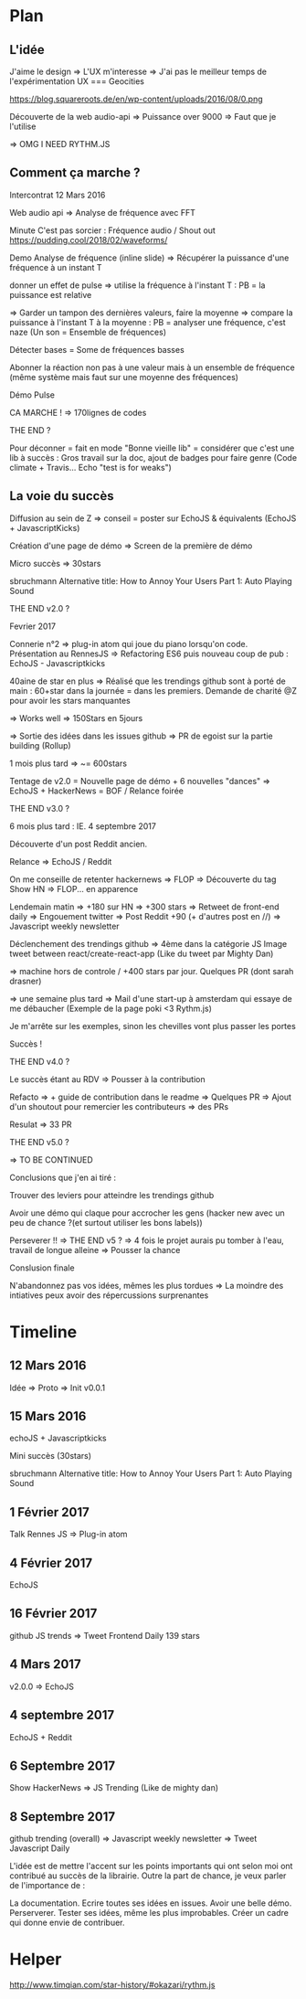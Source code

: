 Plan
====

L'idée
------

J'aime le design => L'UX m'interesse => J'ai pas le meilleur temps de l'expérimentation UX === Geocities

https://blog.squareroots.de/en/wp-content/uploads/2016/08/0.png

Découverte de la web audio-api => Puissance over 9000 => Faut que je l'utilise

=> OMG I NEED RYTHM.JS

Comment ça marche ?
--------------

Intercontrat 12 Mars 2016

Web audio api => Analyse de fréquence avec FFT

Minute C'est pas sorcier : Fréquence audio / Shout out https://pudding.cool/2018/02/waveforms/

Demo Analyse de fréquence (inline slide) => Récupérer la puissance d'une fréquence à un instant T

donner un effet de pulse => utilise la fréquence à l'instant T : PB = la puissance est relative

=> Garder un tampon des dernières valeurs, faire la moyenne => compare la puissance à l'instant T à la moyenne : PB = analyser une fréquence, c'est naze (Un son = Ensemble de fréquences)

Détecter bases = Some de fréquences basses

Abonner la réaction non pas à une valeur mais à un ensemble de fréquence (même système mais faut sur une moyenne des fréquences)

Démo Pulse

CA MARCHE ! => 170lignes de codes

THE END ?

Pour déconner = fait en mode "Bonne vieille lib" = considérer que c'est une lib à succès : Gros travail sur la doc, ajout de badges pour faire genre (Code climate + Travis... Echo "test is for weaks")

La voie du succès
-------------------

Diffusion au sein de Z => conseil = poster sur EchoJS & équivalents (EchoJS + JavascriptKicks)

Création d'une page de démo => Screen de la première de démo

Micro succès => 30stars

sbruchmann
Alternative title:
How to Annoy Your Users Part 1: Auto Playing Sound

THE END v2.0 ?

Fevrier 2017

Connerie n°2 => plug-in atom qui joue du piano lorsqu'on code. Présentation au RennesJS
=> Refactoring ES6 puis nouveau coup de pub : EchoJS - Javascriptkicks

40aine de star en plus => Réalisé que les trendings github sont à porté de main : 60+star dans la journée = dans les premiers.
Demande de charité @Z pour avoir les stars manquantes

=> Works well => 150Stars en 5jours

=> Sortie des idées dans les issues github => PR de egoist sur la partie building (Rollup)

1 mois plus tard => ~= 600stars

Tentage de v2.0 = Nouvelle page de démo + 6 nouvelles "dances"
=> EchoJS + HackerNews = BOF / Relance foirée

THE END v3.0 ?

6 mois plus tard : IE. 4 septembre 2017

Découverte d'un post Reddit ancien.

Relance => EchoJS / Reddit

On me conseille de retenter hackernews => FLOP => Découverte du tag Show HN => FLOP... en apparence

Lendemain matin => +180 sur HN => +300 stars => Retweet de front-end daily => Engouement twitter => Post Reddit +90 (+ d'autres post en //) => Javascript weekly newsletter

Déclenchement des trendings github => 4ème dans la catégorie JS Image tweet between react/create-react-app (Like du tweet par Mighty Dan)

=> machine hors de controle / +400 stars par jour. Quelques PR (dont sarah drasner)

=> une semaine plus tard => Mail d'une start-up à amsterdam qui essaye de me débaucher (Exemple de la page poki <3 Rythm.js)

Je m'arrête sur les exemples, sinon les chevilles vont plus passer les portes

Succès !

THE END v4.0 ?

Le succès étant au RDV => Pousser à la contribution

Refacto => + guide de contribution dans le readme => Quelques PR => Ajout d'un shoutout pour remercier les contributeurs => des PRs

Resulat => 33 PR

THE END v5.0 ?

=> TO BE CONTINUED

Conclusions que j'en ai tiré :

Trouver des leviers pour atteindre les trendings github

Avoir une démo qui claque pour accrocher les gens (hacker new avec un peu de chance ?(et surtout utiliser les bons labels))

Perseverer !! => THE END v5 ? => 4 fois le projet aurais pu tomber à l'eau, travail de longue alleine => Pousser la chance

Conslusion finale

N'abandonnez pas vos idées, mêmes les plus tordues => La moindre des intiatives peux avoir des répercussions surprenantes


Timeline
========

12 Mars 2016
-------

Idée => Proto => Init v0.0.1

15 Mars 2016
------

echoJS + Javascriptkicks

Mini succès (30stars)

sbruchmann
Alternative title:
How to Annoy Your Users Part 1: Auto Playing Sound

1 Février 2017
--------
Talk Rennes JS => Plug-in atom

4 Février 2017
--------
EchoJS

16 Février 2017
--------
github JS trends => Tweet Frontend Daily
139 stars


4 Mars 2017
-------
v2.0.0 => EchoJS


4 septembre 2017
-------
EchoJS + Reddit

6 Septembre 2017
-------
Show HackerNews => JS Trending (Like de mighty dan)


8 Septembre 2017
-------
github trending (overall)
=> Javascript weekly newsletter
=> Tweet Javascript Daily


L'idée est de mettre l'accent sur les points importants qui ont selon moi ont contribué au succès de la librairie. Outre la part de chance, je veux parler de l'importance de :

La documentation.
Ecrire toutes ses idées en issues.
Avoir une belle démo.
Perserverer.
Tester ses idées, même les plus improbables.
Créer un cadre qui donne envie de contribuer.

Helper
=====
http://www.timqian.com/star-history/#okazari/rythm.js
